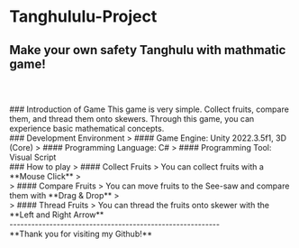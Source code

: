 # Tanghululu-Project
**Make your own safety Tanghulu with mathmatic game!**  
<br/>
----------------------------------------------------------  
<br/>    
### Introduction of Game
This game is very simple. Collect fruits, compare them, and thread them onto skewers.  
Through this game, you can experience basic mathematical concepts.  
<br/>    
### Development Environment
> #### Game Engine: Unity 2022.3.5f1, 3D (Core)
> #### Programming Language: C#
> #### Programming Tool: Visual Script  
<br/>    
### How to play
> #### Collect Fruits   
>    You can collect fruits with a **Mouse Click**  
><br/>   
> #### Compare Fruits
>    You can move fruits to the See-saw and compare them with **Drag & Drop**  
><br/>    
> #### Thread Fruits
>    You can thread the fruits onto skewer with the **Left and Right Arrow**  
<br/>    
----------------------------------------------------------  
<br/>    
**Thank you for visiting my Github!**
